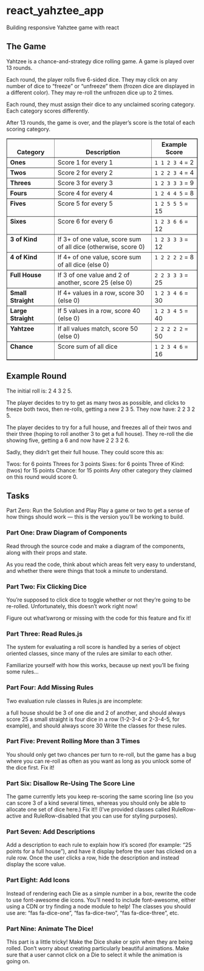 # react_yahztee_app
Building responsive Yahztee game with react

<h2>The Game</h2>
Yahtzee is a chance-and-strategy dice rolling game. A game is played over 13 rounds.

Each round, the player rolls five 6-sided dice. They may click on any number of dice to “freeze” or “unfreeze” them (frozen dice are displayed in a different color). They may re-roll the unfrozen dice up to 2 times.

Each round, they must assign their dice to any unclaimed scoring category. Each category scores differently.

After 13 rounds, the game is over, and the player’s score is the total of each scoring category.

<table border="1" class="docutils">
<colgroup>
<col width="25%" />
<col width="51%" />
<col width="24%" />
</colgroup>
<thead valign="bottom">
<tr class="row-odd"><th class="head">Category</th>
<th class="head">Description</th>
<th class="head">Example Score</th>
</tr>
</thead>
<tbody valign="top">
<tr class="row-even"><td><strong>Ones</strong></td>
<td>Score 1 for every 1</td>
<td><code class="docutils literal notranslate"><span class="pre">1</span> <span class="pre">1</span> <span class="pre">2</span> <span class="pre">3</span> <span class="pre">4</span></code> = 2</td>
</tr>
<tr class="row-odd"><td><strong>Twos</strong></td>
<td>Score 2 for every 2</td>
<td><code class="docutils literal notranslate"><span class="pre">1</span> <span class="pre">2</span> <span class="pre">2</span> <span class="pre">3</span> <span class="pre">4</span></code> = 4</td>
</tr>
<tr class="row-even"><td><strong>Threes</strong></td>
<td>Score 3 for every 3</td>
<td><code class="docutils literal notranslate"><span class="pre">1</span> <span class="pre">2</span> <span class="pre">3</span> <span class="pre">3</span> <span class="pre">3</span></code> = 9</td>
</tr>
<tr class="row-odd"><td><strong>Fours</strong></td>
<td>Score 4 for every 4</td>
<td><code class="docutils literal notranslate"><span class="pre">1</span> <span class="pre">2</span> <span class="pre">4</span> <span class="pre">4</span> <span class="pre">5</span></code> = 8</td>
</tr>
<tr class="row-even"><td><strong>Fives</strong></td>
<td>Score 5 for every 5</td>
<td><code class="docutils literal notranslate"><span class="pre">1</span> <span class="pre">2</span> <span class="pre">5</span> <span class="pre">5</span> <span class="pre">5</span></code> = 15</td>
</tr>
<tr class="row-odd"><td><strong>Sixes</strong></td>
<td>Score 6 for every 6</td>
<td><code class="docutils literal notranslate"><span class="pre">1</span> <span class="pre">2</span> <span class="pre">3</span> <span class="pre">6</span> <span class="pre">6</span></code> = 12</td>
</tr>
<tr class="row-even"><td><strong>3 of Kind</strong></td>
<td>If 3+ of one value, score sum of all
dice (otherwise, score 0)</td>
<td><code class="docutils literal notranslate"><span class="pre">1</span> <span class="pre">2</span> <span class="pre">3</span> <span class="pre">3</span> <span class="pre">3</span></code> = 12</td>
</tr>
<tr class="row-odd"><td><strong>4 of Kind</strong></td>
<td>If 4+ of one value, score sum of all
dice (else 0)</td>
<td><code class="docutils literal notranslate"><span class="pre">1</span> <span class="pre">2</span> <span class="pre">2</span> <span class="pre">2</span> <span class="pre">2</span></code> = 8</td>
</tr>
<tr class="row-even"><td><strong>Full House</strong></td>
<td>If 3 of one value and 2 of another,
score 25 (else 0)</td>
<td><code class="docutils literal notranslate"><span class="pre">2</span> <span class="pre">2</span> <span class="pre">3</span> <span class="pre">3</span> <span class="pre">3</span></code> = 25</td>
</tr>
<tr class="row-odd"><td><strong>Small Straight</strong></td>
<td>If 4+ values in a row, score 30
(else 0)</td>
<td><code class="docutils literal notranslate"><span class="pre">1</span> <span class="pre">2</span> <span class="pre">3</span> <span class="pre">4</span> <span class="pre">6</span></code> = 30</td>
</tr>
<tr class="row-even"><td><strong>Large Straight</strong></td>
<td>If 5 values in a row, score 40
(else 0)</td>
<td><code class="docutils literal notranslate"><span class="pre">1</span> <span class="pre">2</span> <span class="pre">3</span> <span class="pre">4</span> <span class="pre">5</span></code> = 40</td>
</tr>
<tr class="row-odd"><td><strong>Yahtzee</strong></td>
<td>If all values match, score 50 (else 0)</td>
<td><code class="docutils literal notranslate"><span class="pre">2</span> <span class="pre">2</span> <span class="pre">2</span> <span class="pre">2</span> <span class="pre">2</span></code> = 50</td>
</tr>
<tr class="row-even"><td><strong>Chance</strong></td>
<td>Score sum of all dice</td>
<td><code class="docutils literal notranslate"><span class="pre">1</span> <span class="pre">2</span> <span class="pre">3</span> <span class="pre">4</span> <span class="pre">6</span></code> = 16</td>
</tr>
</tbody>
</table>

<h2>Example Round</h2>
The initial roll is: 2 4 3 2 5.

The player decides to try to get as many twos as possible, and clicks to freeze both twos, then re-rolls, getting a new 2 3 5. They now have: 2 2 3 2 5.

The player decides to try for a full house, and freezes all of their twos and their three (hoping to roll another 3 to get a full house). They re-roll the die showing five, getting a 6 and now have 2 2 3 2 6.

Sadly, they didn’t get their full house. They could score this as:

Twos: for 6 points
Threes for 3 points
Sixes: for 6 points
Three of Kind: (twos) for 15 points
Chance: for 15 points
Any other category they claimed on this round would score 0.

<h2>Tasks</h2>
Part Zero: Run the Solution and Play
Play a game or two to get a sense of how things should work — this is the version you’ll be working to build.

<h3>Part One: Draw Diagram of Components</h3>
Read through the source code and make a diagram of the components, along with their props and state.

As you read the code, think about which areas felt very easy to understand, and whether there were things that took a minute to understand.

<h3>Part Two: Fix Clicking Dice</h3>
You’re supposed to click dice to toggle whether or not they’re going to be re-rolled. Unfortunately, this doesn’t work right now!

Figure out what’swrong or missing with the code for this feature and fix it!

<h3>Part Three: Read Rules.js</h3>
The system for evaluating a roll score is handled by a series of object oriented classes, since many of the rules are similar to each other.

Familiarize yourself with how this works, because up next you’ll be fixing some rules…

<h3>Part Four: Add Missing Rules</h3>
Two evaluation rule classes in Rules.js are incomplete:

a full house should be 3 of one die and 2 of another, and should always score 25
a small straight is four dice in a row (1-2-3-4 or 2-3-4-5, for example), and should always score 30
Write the classes for these rules.

<h3>Part Five: Prevent Rolling More than 3 Times</h3>
You should only get two chances per turn to re-roll, but the game has a bug where you can re-roll as often as you want as long as you unlock some of the dice first. Fix it!

<h3>Part Six: Disallow Re-Using The Score Line</h3>
The game currently lets you keep re-scoring the same scoring line (so you can score 3 of a kind several times, whereas you should only be able to allocate one set of dice here.) Fix it!! (I’ve provided classes called RuleRow-active and RuleRow-disabled that you can use for styling purposes).

<h3>Part Seven: Add Descriptions</h3>
Add a description to each rule to explain how it’s scored (for example: “25 points for a full house”), and have it display before the user has clicked on a rule row. Once the user clicks a row, hide the description and instead display the score value.

<h3>Part Eight: Add Icons</h3>
Instead of rendering each Die as a simple number in a box, rewrite the code to use font-awesome die icons. You’ll need to include font-awesome, either using a CDN or try finding a node module to help! The classes you should use are: “fas fa-dice-one”, “fas fa-dice-two”, “fas fa-dice-three”, etc.

<h3>Part Nine: Animate The Dice!</h3>
This part is a little tricky! Make the Dice shake or spin when they are being rolled. Don’t worry about creating particularly beautiful animations. Make sure that a user cannot click on a Die to select it while the animation is going on.
